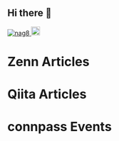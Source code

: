 ## Hi there 👋

<!--https://github.com/antonkomarev/github-profile-views-counter-->
<p align="left">
  <a href="https://github.com/nag8/nag8/">
    <img src="https://komarev.com/ghpvc/?username=nag8&color=green" alt="nag8" />
  </a>
  <a href="http://qiita.com/nag8">
    <img height="20" src="https://qiita-badge.apiapi.app/s/nintia8/posts.svg" />
  </a>
</p>



# Zenn Articles

<!-- profile updater begin: zenn -->
<!-- profile updater end: zenn -->

# Qiita Articles

<!-- profile updater begin: qiita -->
<!-- profile updater end: qiita -->

# connpass Events

<!-- profile updater begin: connpass -->
<!-- profile updater end: connpass -->


<!--
**nag8/nag8** is a ✨ _special_ ✨ repository because its `README.md` (this file) appears on your GitHub profile.

Here are some ideas to get you started:

- 🔭 I’m currently working on ...
- 🌱 I’m currently learning ...
- 👯 I’m looking to collaborate on ...
- 🤔 I’m looking for help with ...
- 💬 Ask me about ...
- 📫 How to reach me: ...
- 😄 Pronouns: ...
- ⚡ Fun fact: ...
-->

